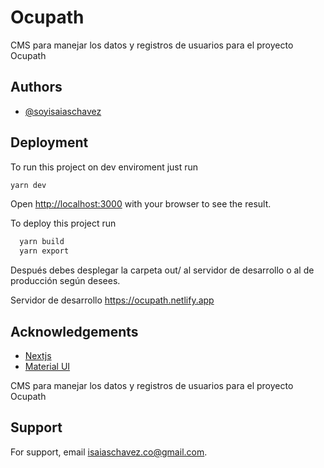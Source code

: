 
# Ocupath 

CMS para manejar los datos y registros de usuarios para el proyecto Ocupath



## Authors

- [@soyisaiaschavez](https://github.com/isaiasChavez)

  
## Deployment

To run this project on dev enviroment just run
```bash
yarn dev
```
Open [http://localhost:3000](http://localhost:3000) with your browser to see the result.

To deploy this project run

```bash
  yarn build
  yarn export
```
Después debes desplegar la carpeta out/ al servidor de desarrollo o al de producción según
desees.

Servidor de desarrollo https://ocupath.netlify.app
  
## Acknowledgements

 - [Nextjs](https://nextjs.org/)
 - [Material UI](https://material-ui.com/)

  

CMS para manejar los datos y registros de usuarios para el proyecto Ocupath



## Support

For support, email isaiaschavez.co@gmail.com.

  